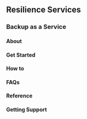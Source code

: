 ## Resilience Services 
### Backup as a Service
#### About
#### Get Started
#### How to
#### FAQs
#### Reference
#### Getting Support


